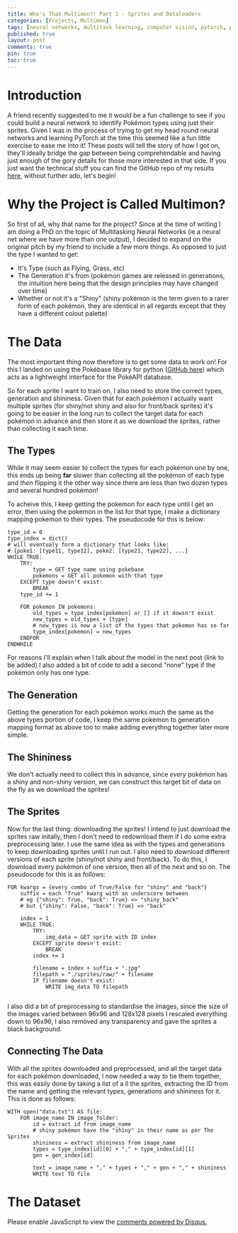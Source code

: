 ```yaml
---
title: Who's That Multimon?! Part 1 - Sprites and Dataloaders
categories: [Projects, Multimon]
tags: [neural networks, multitask learning, computer vision, pytorch, pokémon]
published: true
layout: post
comments: true
pin: true
toc: true
---
```


# Introduction
A friend recently suggested to me it would be a fun challenge to see if you could build a neural network to identify Pokémon types using just their sprites. Given I was in the process of trying to get my head round neural networks and learning PyTorch at the time this seemed like a fun little exercise to ease me into it! These posts will tell the story of how I got on, they'll ideally bridge the gap between being comprehendable and having just enough of the gory details for those more interested in that side. If you just want the technical stuff you can find the GitHub repo of my results [here](https://github.com/ImperialSquid/Multimon), without further ado, let's begin!

# Why the Project is Called Multimon?
So first of all, why that name for the project? Since at the time of writing I am doing a PhD on the topic of Multitasking Neural Networks (ie a neural net where we have more than one output), I decided to expand on the original pitch by my friend to include a few more things. As opposed to just the type I wanted to get: 
- It's Type (such as Flying, Grass, etc)
- The Generation it's from (pokémon games are released in generations, the intuition here being that the design principles may have changed over time)
- Whether or not it's a "Shiny" (shiny pokémon is the term given to a rarer form of each pokémon, they are identical in all regards except that they have a different colout palette)

# The Data
The most important thing now therefore is to get some data to work on! For this I landed on using the Pokébase library for python ([GitHub here](https://github.com/PokeAPI/pokebase)) which acts as a lightweight interface for the PokéAPI database.

So for each sprite I want to train on, I also need to store the correct types, generation and shininess. Given that for each pokémon I actually want multiple sprites (for shiny/not shiny and also for front/back sprites) it's going to be easier in the long run to collect the target data for each pokémon in advance and then store it as we download the sprites, rather than collecting it each time.

## The Types
While it may seem easier to collect the types for each pokémon one by one, this ends up being **far** slower than collecting all the pokémon of each type and *then* flipping it the other way since there are less than two dozen types and several hundred pokémon!

To acheive this, I keep getting the pokemon for each type until I get an error, then using the pokemon in the list for that type, I make a dictionary mapping pokemon to their types. The pseudocode for this is below:

```
type_id = 0
type_index = dict() 
# will eventualy form a dictionary that looks like: 
# {poke1: [type11, type12], poke2: [type21, type22], ...}
WHILE TRUE:
	TRY:
		type = GET type name using pokebase
		pokemons = GET all pokemon with that type
	EXCEPT type doesn't exist:
		BREAK
	type_id += 1
	
	FOR pokemon IN pokemons:
		old_types = type_index[pokemon] or [] if it dowsn't exist
		new_types = old_types + [type]
		# new_types is now a list of the types that pokemon has so far
		type_index[pokemon] = new_types
	ENDFOR
ENDWHILE
```

For reasons I'll explain when I talk about the model in the next post (link to be added) I also added a bit of code to add a second "none" type if the pokémon only has one type.

## The Generation
Getting the generation for each pokémon works much the same as the above types portion of code, I keep the same pokemon to generation mapping format as above too to make adding everythng together later more simple.

## The Shininess
We don't actually need to collect this in advance, since *every* pokémon has a shiny and non-shiny version, we can construct this target bit of data on the fly as we download the sprites!

## The Sprites
Now for the last thing: downloading the sprites! I intend to just download the sprites raw initally, then I don't need to redownload them if I do some extra preprocessing later. I use the same idea as with the types and generations to keep downloading sprites until I run out. I also need to download different versions of each sprite (shiny/not shiny and front/back). To do this, I download every pokémon of one version, then all of the next and so on. The pseudocode for this is as follows:

```
FOR kwargs = {every combo of True/False for "shiny" and "back"}
	suffix = each "True" kwarg with an underscore between
	# eg {"shiny": True, "back": True} => "shiny_back"
	# but {"shiny": False, "back": True} => "back"
	
	index = 1
	WHILE TRUE:
		TRY:
			img_data = GET sprite with ID index
		EXCEPT sprite doesn't exist:
			BREAK
		index += 1
		
		filename = index + suffix + ".jpg"
		filepath = "./sprites/raw/" + filename
		IF filename doesn't exist:
			WRITE img_data TO filepath
		
```

I also did a bit of preprocessing to standardise the images, since the size of the images varied between 96x96 and 128x128 pixels I rescaled everything down to 96x96, I also removed any transparency and gave the sprites a black background.

## Connecting The Data
With all the sprites downloaded and preprocessed, and all the target data for each pokémon downloaded, I now needed a way to tie them together, this was easily done by taking a list of a ll the sprites, extracting the ID from the name and getting the relevant types, generations and shininess for it. This is done as follows:

```
WITH open("data.txt") AS file:
	FOR image_name IN image_folder:
		id = extract id from image_name
		# shiny pokémon have the "shiny" in their name as per The Sprites
		shininess = extract shininess from image_name
		types = type_index[id][0] + "," + type_index[id][1]
		gen = gen_index[id]
		
		text = image_name + "," + types + "," + gen + "," + shininess
		WRITE text TO file
```

# The Dataset



<div id="disqus_thread"></div>
<script>
    /**
    *  RECOMMENDED CONFIGURATION VARIABLES: EDIT AND UNCOMMENT THE SECTION BELOW TO INSERT DYNAMIC VALUES FROM YOUR PLATFORM OR CMS.
    *  LEARN WHY DEFINING THESE VARIABLES IS IMPORTANT: https://disqus.com/admin/universalcode/#configuration-variables    */
    /*
    var disqus_config = function () {
    this.page.url = PAGE_URL;  // Replace PAGE_URL with your page's canonical URL variable
    this.page.identifier = PAGE_IDENTIFIER; // Replace PAGE_IDENTIFIER with your page's unique identifier variable
    };
    */
    (function() { // DON'T EDIT BELOW THIS LINE
    var d = document, s = d.createElement('script');
    s.src = 'https://jaegerblog.disqus.com/embed.js';
    s.setAttribute('data-timestamp', +new Date());
    (d.head || d.body).appendChild(s);
    })();
</script>
<noscript>Please enable JavaScript to view the <a href="https://disqus.com/?ref_noscript">comments powered by Disqus.</a></noscript>



